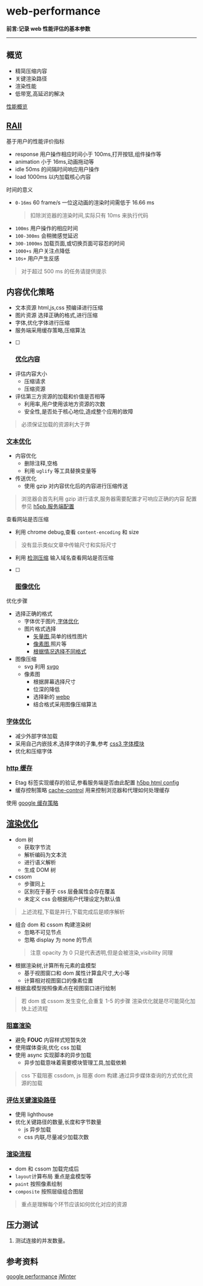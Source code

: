 web-performance
===
**前言:记录 web 性能评估的基本参数**

---

## 概览
* 精简压缩内容
* 关键渲染路径
* 渲染性能
* 低带宽,高延迟的解决

[性能概览](https://developers.google.com/web/fundamentals/performance/)

## [RAIl](https://developers.google.com/web/fundamentals/performance/rail)
基于用户的性能评价指标
* response 用户操作相应时间小于 100ms,打开按钮,组件操作等
* animation 小于 16ms,动画拖动等
* idle 50ms 的间隔时间响应用户操作
* load 1000ms 以内加载核心内容
 
时间的意义

* `0-16ms` 60 frame/s 一位这动画的渲染时间需低于 16.66 ms
    > 扣除浏览器的渲染时间,实际只有 10ms 来执行代码
* `100ms` 用户操作的相应时间
* `100-300ms` 会稍微感觉延迟
* `300-1000ms` 加载页面,或切换页面可容忍的时间
* `1000+s` 用户关注点降低
* `10s+` 用户产生反感

> 对于超过 500 ms 的任务请提供提示

## 内容优化策略
* 文本资源 html,js,css 预编译进行压缩
* 图片资源 选择正确的格式,进行压缩
* 字体,优化字体进行压缩
* 服务端采用缓存策略,压缩算法
 
* [ ] ###  [优化内容](https://developers.google.com/web/fundamentals/performance/optimizing-content-efficiency/)
* 评估内容大小
    * 压缩请求
    * 压缩资源
* 评估第三方资源的加载和价值是否相等
    * 利用率,用户使用该地方资源的次数
    * 安全性,是否处于核心地位,造成整个应用的故障
 
> 必须保证加载的资源利大于弊

###  [文本优化](https://developers.google.com/web/fundamentals/performance/optimizing-content-efficiency/optimize-encoding-and-transfer)
* 内容优化
    * 删除注释,空格
    * 利用 `uglify` 等工具替换变量等
* 传送优化
    * 使用 gzip 对内容优化后的内容进行压缩传送

> 浏览器会首先利用 gzip 进行请求,服务器需要配置才可响应正确的内容
配置参见 [h5pb 服务端配置](https://github.com/h5bp/server-configs)
   
   
查看网站是否压缩
* 利用 chrome  debug,查看 `content-encoding` 和 size
> 没有显示类似文章中传输尺寸和实际尺寸

* 利用 [检测压缩](http://www.whatsmyip.org/http-compression-test/?url=aHR0cDovLzExMi43NC4xNzAuMTk3OjMzMzMyL3NlcnZlci5odG1s) 输入域名查看网站是否压缩

* [ ] ### [图像优化](https://developers.google.com/web/fundamentals/performance/optimizing-content-efficiency/image-optimization) 
优化步骤
* 选择正确的格式
    * 字体优于图片,[字体优化](https://www.igvita.com/2014/01/31/optimizing-web-font-rendering-performance/)
    * 图片格式选择
        * [矢量图](https://www.wikiwand.com/en/Vector_graphics),简单的线性图片
        * [像素图](https://www.wikiwand.com/en/Raster_graphics),照片等
        * [根据情况选择不同格式](https://developers.google.com/web/fundamentals/performance/optimizing-content-efficiency/image-optimization#_7)
* 图像压缩
    * svg 利用  [svgo](https://github.com/svg/svgo)
    * 像素图
        * 根据屏幕选择尺寸
        * 位深的降低
        * 选择新的 [webp](https://developers.google.com/speed/webp/docs/compression)
        * 结合格式采用图像压缩算法

### [字体优化](https://developers.google.com/web/fundamentals/performance/optimizing-content-efficiency/webfont-optimization)
* 减少外部字体加载
* 采用自己内嵌技术,选择字体的子集,参考 [css3 字体模块](https://www.w3.org/TR/css-fonts-3/#descdef-unicode-range)
* 优化和压缩字体

### [http 缓存](https://developers.google.com/web/fundamentals/performance/optimizing-content-efficiency/http-caching)
* Etag 标签实现缓存的验证,参看服务端是否由此配置
   [h5bp html config](https://github.com/h5bp/server-configs)
* 缓存控制策略 [cache-control](https://www.w3.org/Protocols/rfc2616/rfc2616-sec14.html#sec14.9)
  用来控制浏览器和代理如何处理缓存

使用 [google  缓存策略](https://developers.google.com/web/fundamentals/performance/optimizing-content-efficiency/http-caching#max-age)

##  [渲染优化](https://developers.google.com/web/fundamentals/performance/critical-rendering-path/constructing-the-object-model)
* dom 树
    * 获取字节流
    * 解析编码为文本流
    * 进行语义解析
    * 生成 DOM 树
* cssom
    * 步骤同上
    * 区别在于基于 css 层叠属性会存在覆盖
    * 未定义 css 会根据用户代理设定为默认值
> 上述流程,下载是并行,下载完成后是顺序解析
* 组合 dom 和 cssom 构建渲染树
    * 忽略不可见节点
    * 忽略 display 为 none 的节点
    > 注意 opacity 为 0 只是代表透明,但是会被渲染,visibility 同理
* 根据渲染树,计算所有元素的盒模型
    * 基于视图窗口和 dom 属性计算盒尺寸,大小等
    * 计算相对视图窗口的像素位置
* 根据盒模型按照像素点在视图窗口进行绘制

> 若 dom 或 cssom 发生变化,会重复 1-5 的步骤
> 渲染优化就是尽可能简化加快上述流程

### [阻塞渲染](https://developers.google.com/web/fundamentals/performance/critical-rendering-path/render-blocking-css)
* 避免 **FOUC** 内容样式短暂失效
* 使用媒体查询,优化 css 加载
* 使用 async 实现脚本的异步加载
    * 异步加载意味着需要模块管理工具,加载依赖

> css 下载阻塞 cssdom, js 阻塞 dom 构建.通过异步媒体查询的方式优化资源的加载

### [评估关键渲染路径](https://developers.google.com/web/fundamentals/performance/critical-rendering-path/measure-crp)
* 使用 lighthouse
* 优化关键路径的数量,长度和字节数量
    * js 异步加载
    * css 内联,尽量减少加载次数
    
### [渲染流程](https://developers.google.com/web/fundamentals/performance/rendering/) 
* dom 和 cssom 加载完成后
* `layout`计算布局 重点是盒模型等
* `paint` 按照像素绘制
* `composite` 按照层级组合图层

> 重点是理解每个环节应该如何优化对应的资源

## 压力测试
1. 测试连接的并发数量。


## 参考资料
[google performance](https://developers.google.com/web/fundamentals/performance/)
[jMinter](https://www.ibm.com/developerworks/cn/java/l-jmeter/)